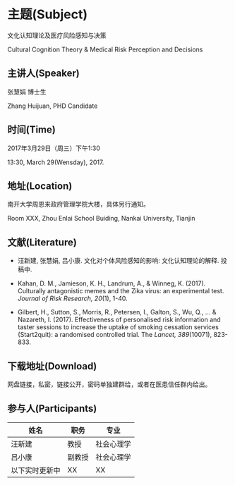 
# 主题(Subject) 

文化认知理论及医疗风险感知与决策

Cultural Cognition Theory & Medical Risk Perception and Decisions

## 主讲人(Speaker)

张慧娟  博士生

Zhang Huijuan, PHD Candidate

## 时间(Time)

2017年3月29日（周三）下午1:30

13:30, March 29(Wensday), 2017. 


## 地址(Location)

南开大学周恩来政府管理学院大楼，具体另行通知。

Room XXX, Zhou Enlai School Buiding, Nankai University, Tianjin

## 文献(Literature)

* 汪新建, 张慧娟, 吕小康. 文化对个体风险感知的影响: 文化认知理论的解释. 投稿中.

* Kahan, D. M., Jamieson, K. H., Landrum, A., & Winneg, K. (2017). Culturally antagonistic memes and the Zika virus: an experimental test. *Journal of Risk Research, 20*(1), 1-40.

* Gilbert, H., Sutton, S., Morris, R., Petersen, I., Galton, S., Wu, Q., ... & Nazareth, I. (2017). Effectiveness of personalised risk information and taster sessions to increase the uptake of smoking cessation services (Start2quit): a randomised controlled trial. The *Lancet, 389*(10071), 823-833.

## 下载地址(Download)

网盘链接，私密，链接公开，密码单独建群给，或者在医患信任群内给出。

## 参与人(Participants)

姓名 | 职务  | 专业
-----|-------|----
汪新建 | 教授 | 社会心理学
吕小康 | 副教授 | 社会心理学
以下实时更新中 | XX | XX

